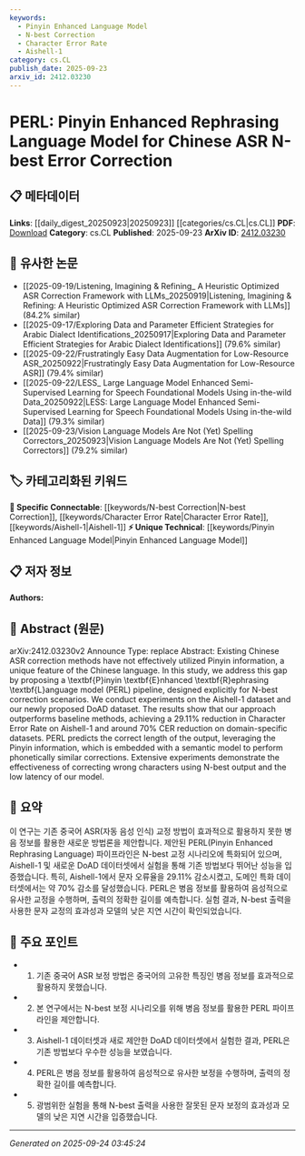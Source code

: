 ```yaml
---
keywords:
  - Pinyin Enhanced Language Model
  - N-best Correction
  - Character Error Rate
  - Aishell-1
category: cs.CL
publish_date: 2025-09-23
arxiv_id: 2412.03230
---
```


<!-- KEYWORD_LINKING_METADATA:
{
  "processed_timestamp": "2025-09-24T03:45:24.829432",
  "vocabulary_version": "1.0",
  "selected_keywords": [
    "Pinyin Enhanced Language Model",
    "N-best Correction",
    "Character Error Rate",
    "Aishell-1"
  ],
  "rejected_keywords": [],
  "similarity_scores": {
    "Pinyin Enhanced Language Model": 0.78,
    "N-best Correction": 0.82,
    "Character Error Rate": 0.79,
    "Aishell-1": 0.75
  },
  "extraction_method": "AI_prompt_based",
  "budget_applied": true,
  "candidates_json": {
    "candidates": [
      {
        "surface": "Pinyin Enhanced Rephrasing Language Model",
        "canonical": "Pinyin Enhanced Language Model",
        "aliases": [
          "PERL"
        ],
        "category": "unique_technical",
        "rationale": "This model is a novel approach specifically designed for Chinese ASR correction using Pinyin, which is not covered by existing canonical terms.",
        "novelty_score": 0.85,
        "connectivity_score": 0.65,
        "specificity_score": 0.85,
        "link_intent_score": 0.78
      },
      {
        "surface": "N-best Error Correction",
        "canonical": "N-best Correction",
        "aliases": [
          "N-best Hypothesis Correction"
        ],
        "category": "specific_connectable",
        "rationale": "N-best correction is a specific technique in ASR that can connect with other error correction methods in NLP.",
        "novelty_score": 0.7,
        "connectivity_score": 0.8,
        "specificity_score": 0.75,
        "link_intent_score": 0.82
      },
      {
        "surface": "Character Error Rate",
        "canonical": "Character Error Rate",
        "aliases": [
          "CER"
        ],
        "category": "specific_connectable",
        "rationale": "CER is a standard metric in ASR evaluation, linking to broader discussions on ASR performance.",
        "novelty_score": 0.4,
        "connectivity_score": 0.85,
        "specificity_score": 0.7,
        "link_intent_score": 0.79
      },
      {
        "surface": "Aishell-1 dataset",
        "canonical": "Aishell-1",
        "aliases": [
          "Aishell1"
        ],
        "category": "specific_connectable",
        "rationale": "Aishell-1 is a widely used dataset in Chinese ASR research, facilitating connections to other works using the same dataset.",
        "novelty_score": 0.3,
        "connectivity_score": 0.78,
        "specificity_score": 0.8,
        "link_intent_score": 0.75
      }
    ],
    "ban_list_suggestions": [
      "method",
      "experiment",
      "performance"
    ]
  },
  "decisions": [
    {
      "candidate_surface": "Pinyin Enhanced Rephrasing Language Model",
      "resolved_canonical": "Pinyin Enhanced Language Model",
      "decision": "linked",
      "scores": {
        "novelty": 0.85,
        "connectivity": 0.65,
        "specificity": 0.85,
        "link_intent": 0.78
      }
    },
    {
      "candidate_surface": "N-best Error Correction",
      "resolved_canonical": "N-best Correction",
      "decision": "linked",
      "scores": {
        "novelty": 0.7,
        "connectivity": 0.8,
        "specificity": 0.75,
        "link_intent": 0.82
      }
    },
    {
      "candidate_surface": "Character Error Rate",
      "resolved_canonical": "Character Error Rate",
      "decision": "linked",
      "scores": {
        "novelty": 0.4,
        "connectivity": 0.85,
        "specificity": 0.7,
        "link_intent": 0.79
      }
    },
    {
      "candidate_surface": "Aishell-1 dataset",
      "resolved_canonical": "Aishell-1",
      "decision": "linked",
      "scores": {
        "novelty": 0.3,
        "connectivity": 0.78,
        "specificity": 0.8,
        "link_intent": 0.75
      }
    }
  ]
}
-->

# PERL: Pinyin Enhanced Rephrasing Language Model for Chinese ASR N-best Error Correction

## 📋 메타데이터

**Links**: [[daily_digest_20250923|20250923]] [[categories/cs.CL|cs.CL]]
**PDF**: [Download](https://arxiv.org/pdf/2412.03230.pdf)
**Category**: cs.CL
**Published**: 2025-09-23
**ArXiv ID**: [2412.03230](https://arxiv.org/abs/2412.03230)

## 🔗 유사한 논문
- [[2025-09-19/Listening, Imagining \& Refining_ A Heuristic Optimized ASR Correction Framework with LLMs_20250919|Listening, Imagining \& Refining: A Heuristic Optimized ASR Correction Framework with LLMs]] (84.2% similar)
- [[2025-09-17/Exploring Data and Parameter Efficient Strategies for Arabic Dialect Identifications_20250917|Exploring Data and Parameter Efficient Strategies for Arabic Dialect Identifications]] (79.6% similar)
- [[2025-09-22/Frustratingly Easy Data Augmentation for Low-Resource ASR_20250922|Frustratingly Easy Data Augmentation for Low-Resource ASR]] (79.4% similar)
- [[2025-09-22/LESS_ Large Language Model Enhanced Semi-Supervised Learning for Speech Foundational Models Using in-the-wild Data_20250922|LESS: Large Language Model Enhanced Semi-Supervised Learning for Speech Foundational Models Using in-the-wild Data]] (79.3% similar)
- [[2025-09-23/Vision Language Models Are Not (Yet) Spelling Correctors_20250923|Vision Language Models Are Not (Yet) Spelling Correctors]] (79.2% similar)

## 🏷️ 카테고리화된 키워드
**🔗 Specific Connectable**: [[keywords/N-best Correction|N-best Correction]], [[keywords/Character Error Rate|Character Error Rate]], [[keywords/Aishell-1|Aishell-1]]
**⚡ Unique Technical**: [[keywords/Pinyin Enhanced Language Model|Pinyin Enhanced Language Model]]

## 📋 저자 정보

**Authors:** 

## 📄 Abstract (원문)

arXiv:2412.03230v2 Announce Type: replace 
Abstract: Existing Chinese ASR correction methods have not effectively utilized Pinyin information, a unique feature of the Chinese language. In this study, we address this gap by proposing a \textbf{P}inyin \textbf{E}nhanced \textbf{R}ephrasing \textbf{L}anguage model (PERL) pipeline, designed explicitly for N-best correction scenarios. We conduct experiments on the Aishell-1 dataset and our newly proposed DoAD dataset. The results show that our approach outperforms baseline methods, achieving a 29.11\% reduction in Character Error Rate on Aishell-1 and around 70\% CER reduction on domain-specific datasets. PERL predicts the correct length of the output, leveraging the Pinyin information, which is embedded with a semantic model to perform phonetically similar corrections. Extensive experiments demonstrate the effectiveness of correcting wrong characters using N-best output and the low latency of our model.

## 📝 요약

이 연구는 기존 중국어 ASR(자동 음성 인식) 교정 방법이 효과적으로 활용하지 못한 병음 정보를 활용한 새로운 방법론을 제안합니다. 제안된 PERL(Pinyin Enhanced Rephrasing Language) 파이프라인은 N-best 교정 시나리오에 특화되어 있으며, Aishell-1 및 새로운 DoAD 데이터셋에서 실험을 통해 기존 방법보다 뛰어난 성능을 입증했습니다. 특히, Aishell-1에서 문자 오류율을 29.11% 감소시켰고, 도메인 특화 데이터셋에서는 약 70% 감소를 달성했습니다. PERL은 병음 정보를 활용하여 음성적으로 유사한 교정을 수행하며, 출력의 정확한 길이를 예측합니다. 실험 결과, N-best 출력을 사용한 문자 교정의 효과성과 모델의 낮은 지연 시간이 확인되었습니다.

## 🎯 주요 포인트

- 1. 기존 중국어 ASR 보정 방법은 중국어의 고유한 특징인 병음 정보를 효과적으로 활용하지 못했습니다.
- 2. 본 연구에서는 N-best 보정 시나리오를 위해 병음 정보를 활용한 PERL 파이프라인을 제안합니다.
- 3. Aishell-1 데이터셋과 새로 제안한 DoAD 데이터셋에서 실험한 결과, PERL은 기존 방법보다 우수한 성능을 보였습니다.
- 4. PERL은 병음 정보를 활용하여 음성적으로 유사한 보정을 수행하며, 출력의 정확한 길이를 예측합니다.
- 5. 광범위한 실험을 통해 N-best 출력을 사용한 잘못된 문자 보정의 효과성과 모델의 낮은 지연 시간을 입증했습니다.


---

*Generated on 2025-09-24 03:45:24*